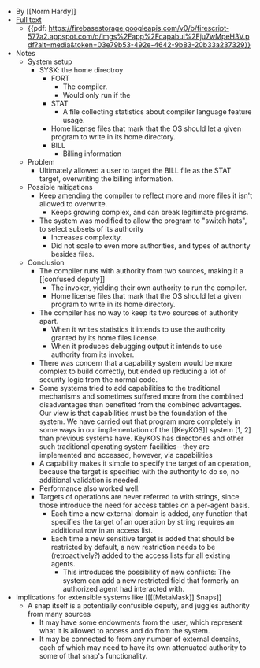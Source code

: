 - By [[Norm Hardy]]
- [Full text](https://dl.acm.org/doi/10.1145/54289.871709)
    - {{pdf: https://firebasestorage.googleapis.com/v0/b/firescript-577a2.appspot.com/o/imgs%2Fapp%2Fcapabul%2Fju7wMpeH3V.pdf?alt=media&token=03e79b53-492e-4642-9b83-20b33a237329}}
- Notes
    - System setup
        - SYSX: the home directroy
            - FORT
                - The compiler.
                - Would only run if the 
            - STAT
                - A file collecting statistics about compiler language feature usage.
            - Home license files that mark that the OS should let a given program to write in its home directory.
            - BILL
                - Billing information
    - Problem
        - Ultimately allowed a user to target the BILL file as the STAT target, overwriting the billing information.
    - Possible mitigations
        - Keep amending the compiler to reflect more and more files it isn't allowed to overwrite.
            - Keeps growing complex, and can break legitimate programs.
        - The system was modified to allow the program to "switch hats", to select subsets of its authority
            - Increases complexity.
            - Did not scale to even more authorities, and types of authority besides files.
    - Conclusion
        - The compiler runs with authority from two sources, making it a [[confused deputy]]
            - The invoker, yielding their own authority to run the compiler.
            - Home license files that mark that the OS should let a given program to write in its home directory.
        - The compiler has no way to keep its two sources of authority apart.
            - When it writes statistics it intends to use the authority granted by its home files license.
            - When it produces debugging output it intends to use authority from its invoker.
        - There was concern that a capability system would be more complex to build correctly, but ended up reducing a lot of security logic from the normal code.
        - Some systems tried to add capabilities to the traditional mechanisms and sometimes suffered more from the combined disadvantages than benefited from the combined advantages. Our view is that capabilities must be the foundation of the system. We have carried out that program more completely in some ways in our implementation of the [[KeyKOS]] system [1, 2] than previous systems have. KeyKOS has directories and other such traditional operating system facilities--they are implemented and accessed, however, via capabilities
        - A capability makes it simple to specify the target of an operation, because the target is specified with the authority to do so, no additional validation is needed.
        - Performance also worked well.
        - Targets of operations are never referred to with strings, since those introduce the need for access tables on a per-agent basis.
            - Each time a new external domain is added, any function that specifies the target of an operation by string requires an additional row in an access list.
            - Each time a new sensitive target is added that should be restricted by default, a new restriction needs to be (retroactively?) added to the access lists for all existing agents.
                - This introduces the possibility of new conflicts: The system can add a new restricted field that formerly an authorized agent had interacted with.
- Implications for extensible systems like [[[[MetaMask]] Snaps]]
    - A snap itself is a potentially confusible deputy, and juggles authority from many sources
        - It may have some endowments from the user, which represent what it is allowed to access and do from the system.
        - It may be connected to from any number of external domains, each of which may need to have its own attenuated authority to some of that snap's functionality.
